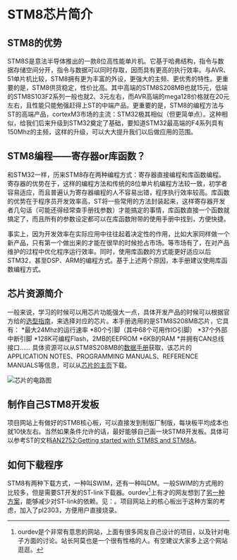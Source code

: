 # STM8芯片简介 #

## STM8的优势 ##
STM8S是意法半导体推出的一款8位高性能单片机。它基于哈弗结构，指令与数据存储空间分开，指令与数据可以同时存取，因而具有更高的执行效率。与AVR、51单片机比较，STM8拥有更为丰富的外设，更强大的主频、更优秀的特性。更重要的是，STM8供货稳定，性价比高。其中高端的STM8S208MB也就15元，低端的STM8S103F2系列一般也就2、3元左右，而AVR高端的mega128价格就在20元左右，且性能只能勉强赶得上ST的中端产品。更重要的是，STM8的编程方法与ST的高端产品，cortexM3市场的主流：STM32极其相似（但更简单点）。这种相似，给我们后来升级到STM32奠定了基础，要知道STM32最高端的F4系列具有150Mhz的主频，这样的升级，可以大大提升我们以后做应用的范围。

## STM8编程——寄存器or库函数？ ##
和STM32一样，历来STM8存在两种编程方式：寄存器直接编程和库函数编程。寄存器的优势在于，这样的编程方法和传统的8位单片机编程方法较一致，初学者容易适应，而且普遍认为寄存器编程的人不容易出错，程序执行效率较高。库函数的优势在于程序员开发效率高，ST将一些常用的方法封装起来，这样寄存器开发者几句话（可能还得经常查手册找参数）才能搞定的事情，库函数直接一个函数就搞定了，而且所有的参数设定都可以在库函数附带的使用手册中找到，方便快捷。

事实上，因为开发效率在实际应用中往往起着决定性的作用，比如大家同样做一个新产品，只有第一个做出来的才能在很早的时候抢占市场。等市场有了，在对产品维护的过程中优化程序运行效率。同时，使用库函数的方式能更好适应以后STM32，甚至DSP、ARM的编程方式。基于上述两个原因，本手册建议使用库函数编程方式。

## 芯片资源简介 ##
一般来说，学习的时候可以用芯片功能强大一点，具体开发产品的时候可以根据官方给的[选型指南](http://www.st.com/internet/com/SALES_AND_MARKETING_RESOURCES/MARKETING_COMMUNICATION/MARKETING_BROCHURE/brstm8.pdf)，来选择对应的芯片。本手册选用的是STM8S208MB芯片，它具有：
*最大24Mhz的运行速率
*80个引脚（其中68个可用作IO引脚）
*37个外部中断引脚
*128K可编程Flash，2MB的EEPROM
*6KB的RAM
*并拥有CAN总线接口……
具体资源可以从STM8S208MB的[数据手册](http://www.st.com/internet/com/TECHNICAL_RESOURCES/TECHNICAL_LITERATURE/DATASHEET/CD00197787.pdf)获取，该芯片的APPLICATION NOTES、PROGRAMMING MANUALS、REFERENCE MANUALS等信息，可以从[芯片的主页](http://www.st.com/internet/mcu/product/190232.jsp)下载。


![芯片的电路图](figures/circuit_diagram.jpg)

## 制作自己STM8开发板 ##
项目网站上有做好的STM8核心板，可以直接发到制版厂制版，每块板平均成本也就10快左右。当然如果条件允许的话，最好能够自己画一块STM8开发板。具体可以参考ST的文档[AN2752:Getting started with STM8S and STM8A](http://www.st.com/internet/com/TECHNICAL_RESOURCES/TECHNICAL_LITERATURE/APPLICATION_NOTE/CD00194637.pdf)。

## 如何下载程序 ##
STM8有两种下载方式，一种叫SWIM，还有一种叫DM。一般SWIM的方式用的比较多，但是需要ST开发的ST-link下载器。ourdev[^20]上有才的网友想到了[另一种方案](http://www.ourdev.cn/forum.php?mod=viewthread&tid=4209177)，能够减少对ST-link的依赖。见：。项目网站上的核心板出于这种方案的考虑，加入了pl2303，方便用户直接烧录。

[^20]:ourdev是个非常有意思的网站，上面有很多网友自己设计的项目，以及针对电子方面的讨论。站长阿莫也是一个很有性格的人。有空建议大家多上这个网站逛逛。

